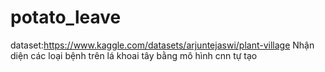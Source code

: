 # potato_leave
dataset:https://www.kaggle.com/datasets/arjuntejaswi/plant-village
Nhận diện các loại bệnh trên lá khoai tây bằng mô hình cnn tự tạo 
